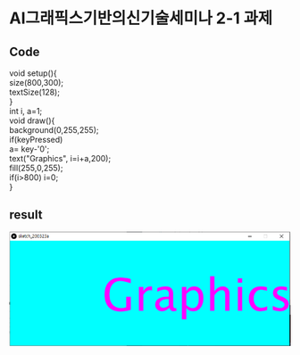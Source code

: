# AI그래픽스기반의신기술세미나 2-1 과제
## Code

void setup(){ <br>
  size(800,300);<br>
  textSize(128);<br>
}<br>
int i, a=1;<br>
void draw(){<br>
  background(0,255,255);<br>
  if(keyPressed)<br>
    a= key-'0';<br>
   text("Graphics", i=i+a,200);<br>
   fill(255,0,255);<br>
   if(i>800) i=0;<br>
}<br>

## result
![2-1](/2-1.PNG)
